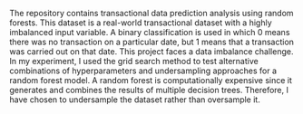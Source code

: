 The repository contains transactional data prediction analysis using random forests. This dataset is a real-world transactional dataset with a highly imbalanced input variable. A binary classification is used in which 0 means there was no transaction on a particular date, but 1 means that a transaction was carried out on that date. This project faces a data imbalance challenge. In my experiment, I used the grid search method to test alternative combinations of hyperparameters and undersampling approaches for a random forest model. A random forest is computationally expensive since it generates and combines the results of multiple decision trees. Therefore, I have chosen to undersample the dataset rather than oversample it.
